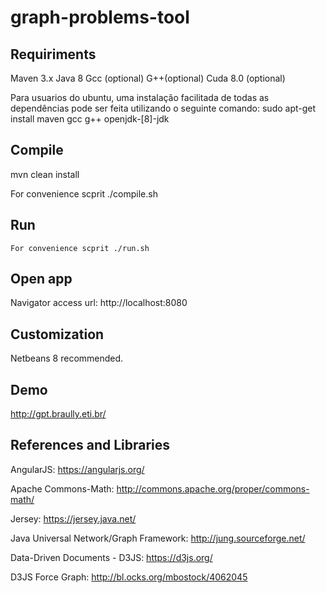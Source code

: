 # graph-problems-tool

## Requiriments
   Maven 3.x
   Java 8
   Gcc (optional)
   G++(optional)
   Cuda 8.0 (optional)

   Para usuarios do ubuntu, uma instalação facilitada de todas as dependências pode ser feita utilizando o seguinte comando: sudo apt-get install maven gcc g++ openjdk-[8]-jdk


## Compile 
   mvn clean install
   
   For convenience scprit ./compile.sh

## Run
    For convenience scprit ./run.sh

## Open app
   Navigator access url: http://localhost:8080

## Customization
   Netbeans 8 recommended.

## Demo
   http://gpt.braully.eti.br/

## References and Libraries

AngularJS: https://angularjs.org/

Apache Commons-Math: http://commons.apache.org/proper/commons-math/

Jersey: https://jersey.java.net/

Java Universal Network/Graph Framework: http://jung.sourceforge.net/

Data-Driven Documents - D3JS: https://d3js.org/

D3JS Force Graph: http://bl.ocks.org/mbostock/4062045
